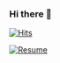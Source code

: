 ### Hi there 👋

[![Hits](https://hits.seeyoufarm.com/api/count/incr/badge.svg?url=https%3A%2F%2Fgithub.com%2Fkodaewon%2Fhit-counter&count_bg=%2379C83D&title_bg=%23555555&icon=swift.svg&icon_color=%2300AAFF&title=hits&edge_flat=false)](https://hits.seeyoufarm.com)

[![Resume](https://img.shields.io/badge/-Resume-brightgree)](https://github.com/kodaewon/resume)

<!--
**kodaewon/kodaewon** is a ✨ _special_ ✨ repository because its `README.md` (this file) appears on your GitHub profile.

Here are some ideas to get you started:

- 🔭 I’m currently working on ...
- 🌱 I’m currently learning ...
- 👯 I’m looking to collaborate on ...
- 🤔 I’m looking for help with ...
- 💬 Ask me about ...
- 📫 How to reach me: ...
- 😄 Pronouns: ...
- ⚡ Fun fact: ...
-->
